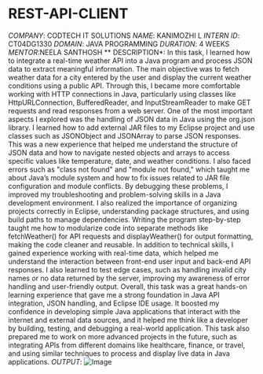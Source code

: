 # REST-API-CLIENT
*COMPANY*: CODTECH IT SOLUTIONS
*NAME*: KANIMOZHI L
*INTERN ID*: CT04DG1330
*DOMAIN*: JAVA PROGRAMMING
*DURATION*: 4 WEEKS
*MENTOR*:NEELA SANTHOSH
** DESCRIPTION*:
            In this task, I learned how to integrate a real-time weather API into a Java program and process JSON data to extract meaningful information. The main objective was to fetch weather data for a city entered by the user and display the current weather conditions using a public API. Through this, I became more comfortable working with HTTP connections in Java, particularly using classes like HttpURLConnection, BufferedReader, and InputStreamReader to make GET requests and read responses from a web server. One of the most important aspects I explored was the handling of JSON data in Java using the org.json library. I learned how to add external JAR files to my Eclipse project and use classes such as JSONObject and JSONArray to parse JSON responses. This was a new experience that helped me understand the structure of JSON data and how to navigate nested objects and arrays to access specific values like temperature, date, and weather conditions. I also faced errors such as "class not found" and "module not found," which taught me about Java’s module system and how to fix issues related to JAR file configuration and module conflicts. By debugging these problems, I improved my troubleshooting and problem-solving skills in a Java development environment. I also realized the importance of organizing projects correctly in Eclipse, understanding package structures, and using build paths to manage dependencies. Writing the program step-by-step taught me how to modularize code into separate methods like fetchWeather() for API requests and displayWeather() for output formatting, making the code cleaner and reusable. In addition to technical skills, I gained experience working with real-time data, which helped me understand the interaction between front-end user input and back-end API responses. I also learned to test edge cases, such as handling invalid city names or no data returned by the server, improving my awareness of error handling and user-friendly output. Overall, this task was a great hands-on learning experience that gave me a strong foundation in Java API integration, JSON handling, and Eclipse IDE usage. It boosted my confidence in developing simple Java applications that interact with the internet and external data sources, and it helped me think like a developer by building, testing, and debugging a real-world application. This task also prepared me to work on more advanced projects in the future, such as integrating APIs from different domains like healthcare, finance, or travel, and using similar techniques to process and display live data in Java applications.
*OUTPUT*:
![Image](https://github.com/user-attachments/assets/531cf9cd-3ac3-4255-b46d-c4c83074d592)
            
